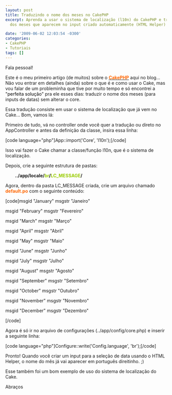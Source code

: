 ```yaml
---
layout: post
title: Traduzindo o nome dos meses no CakePHP
excerpt: Aprenda a usar o sistema de localização (l10n) do CakePHP e traduzir o nome
  dos meses que aparecem no input criado automaticamente (HTML Helper) do CakePHP.

date: '2009-06-02 12:03:54 -0300'
categories:
- CakePHP
- Tutoriais
tags: []
---
```

Fala pessoal!

Este é o meu primeiro artigo (de muitos) sobre o <a href="http://cakephp.org/" target="_blank"><strong><span style="color: #ff6600;">CakePHP</span></strong></a> aqui no blog... Não vou entrar em detalhes (ainda) sobre o que é e como usar o Cake, mas vou falar de um probleminha que tive por muito tempo e só encontrei a "<span style="color: #000000;">perfeita solução</span>" pra ele esses dias: traduzir o nome dos meses (para inputs de datas) sem alterar o core.

Essa tradução consiste em usar o sistema de localização que já vem no Cake... Bom, vamos lá:

Primeiro de tudo, vá no controller onde você quer a tradução ou direto no AppController e antes da definição da classe, insira essa linha:


[code language="php"]App::import('Core', 'l10n');[/code]

Isso vai fazer o Cake chamar a classe/função l10n, que é o sistema de localização.

Depois, crie a seguinte estrutura de pastas:

<p style="padding-left: 30px;"><strong>../app/locale/<span style="color: #99cc00;">br<span style="color: #000000;">/</span>LC_MESSAGE</span>/</strong>

Agora, dentro da pasta LC_MESSAGE criada, crie um arquivo chamado <span style="color: #ff6600;"><strong>default.po</strong></span> com o seguinte conteúdo:


[code]msgid  "January"
msgstr "Janeiro"

msgid  "February"
msgstr "Fevereiro"

msgid  "March"
msgstr "Março"

msgid  "April"
msgstr "Abril"

msgid  "May"
msgstr "Maio"

msgid  "June"
msgstr "Junho"

msgid  "July"
msgstr "Julho"

msgid  "August"
msgstr "Agosto"

msgid  "September"
msgstr "Setembro"

msgid  "October"
msgstr "Outubro"

msgid  "November"
msgstr "Novembro"

msgid  "December"
msgstr "Dezembro"

[/code]

Agora é só ir no arquivo de configurações (../app/config/core.php) e inserir a seguinte linha:


[code language="php"]Configure::write('Config.language', 'br');[/code]

Pronto! Quando você criar um input para a seleção de data usando o HTML Helper, o nome do mês já vai aparecer em português direitinho. ;)

Esse também foi um bom exemplo de uso do sistema de localização do Cake.

Abraços

